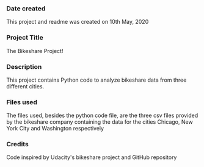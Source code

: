 ### Date created
This project and readme was created on 10th May, 2020

### Project Title
The Bikeshare Project!

### Description
This project contains Python code to analyze bikeshare data from three different
cities.

### Files used
The files used, besides the python code file, are the three csv files provided
by the bikeshare company containing the data for the cities Chicago, New York
City and Washington respectively

### Credits
Code inspired by Udacity's bikeshare project and GitHub repository
